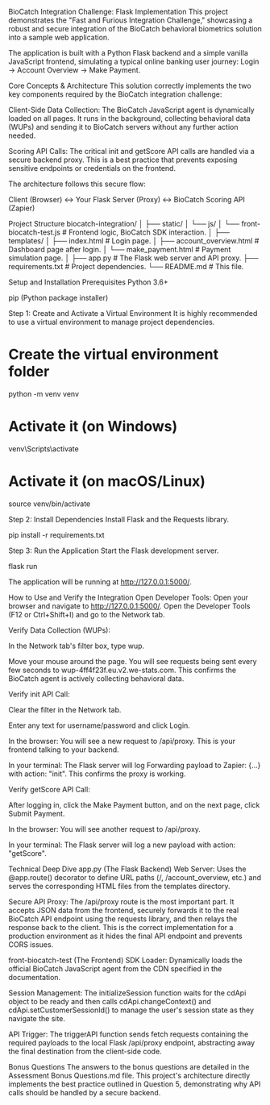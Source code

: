 BioCatch Integration Challenge: Flask Implementation
This project demonstrates the "Fast and Furious Integration Challenge," showcasing a robust and secure integration of the BioCatch behavioral biometrics solution into a sample web application.

The application is built with a Python Flask backend and a simple vanilla JavaScript frontend, simulating a typical online banking user journey: Login -> Account Overview -> Make Payment.

Core Concepts & Architecture
This solution correctly implements the two key components required by the BioCatch integration challenge:

Client-Side Data Collection: The BioCatch JavaScript agent is dynamically loaded on all pages. It runs in the background, collecting behavioral data (WUPs) and sending it to BioCatch servers without any further action needed.

Scoring API Calls: The critical init and getScore API calls are handled via a secure backend proxy. This is a best practice that prevents exposing sensitive endpoints or credentials on the frontend.

The architecture follows this secure flow:

Client (Browser) ↔ Your Flask Server (Proxy) ↔ BioCatch Scoring API (Zapier)

Project Structure
biocatch-integration/
│
├── static/
│   └── js/
│       └── front-biocatch-test.js       # Frontend logic, BioCatch SDK interaction.
│
├── templates/
│   ├── index.html            # Login page.
│   ├── account_overview.html # Dashboard page after login.
│   └── make_payment.html     # Payment simulation page.
│
├── app.py                    # The Flask web server and API proxy.
├── requirements.txt          # Project dependencies.
└── README.md                 # This file.

Setup and Installation
Prerequisites
Python 3.6+

pip (Python package installer)

Step 1: Create and Activate a Virtual Environment
It is highly recommended to use a virtual environment to manage project dependencies.

# Create the virtual environment folder
python -m venv venv

# Activate it (on Windows)
venv\Scripts\activate

# Activate it (on macOS/Linux)
source venv/bin/activate

Step 2: Install Dependencies
Install Flask and the Requests library.

pip install -r requirements.txt

Step 3: Run the Application
Start the Flask development server.

flask run

The application will be running at http://127.0.0.1:5000/.

How to Use and Verify the Integration
Open Developer Tools: Open your browser and navigate to http://127.0.0.1:5000/. Open the Developer Tools (F12 or Ctrl+Shift+I) and go to the Network tab.

Verify Data Collection (WUPs):

In the Network tab's filter box, type wup.

Move your mouse around the page. You will see requests being sent every few seconds to wup-4ff4f23f.eu.v2.we-stats.com. This confirms the BioCatch agent is actively collecting behavioral data.

Verify init API Call:

Clear the filter in the Network tab.

Enter any text for username/password and click Login.

In the browser: You will see a new request to /api/proxy. This is your frontend talking to your backend.

In your terminal: The Flask server will log Forwarding payload to Zapier: {...} with action: "init". This confirms the proxy is working.

Verify getScore API Call:

After logging in, click the Make Payment button, and on the next page, click Submit Payment.

In the browser: You will see another request to /api/proxy.

In your terminal: The Flask server will log a new payload with action: "getScore".

Technical Deep Dive
app.py (The Flask Backend)
Web Server: Uses the @app.route() decorator to define URL paths (/, /account_overview, etc.) and serves the corresponding HTML files from the templates directory.

Secure API Proxy: The /api/proxy route is the most important part. It accepts JSON data from the frontend, securely forwards it to the real BioCatch API endpoint using the requests library, and then relays the response back to the client. This is the correct implementation for a production environment as it hides the final API endpoint and prevents CORS issues.

front-biocatch-test (The Frontend)
SDK Loader: Dynamically loads the official BioCatch JavaScript agent from the CDN specified in the documentation.

Session Management: The initializeSession function waits for the cdApi object to be ready and then calls cdApi.changeContext() and cdApi.setCustomerSessionId() to manage the user's session state as they navigate the site.

API Trigger: The triggerAPI function sends fetch requests containing the required payloads to the local Flask /api/proxy endpoint, abstracting away the final destination from the client-side code.

Bonus Questions
The answers to the bonus questions are detailed in the Assessment Bonus Questions.md file. This project's architecture directly implements the best practice outlined in Question 5, demonstrating why API calls should be handled by a secure backend.
